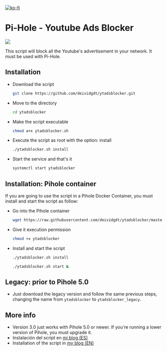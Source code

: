 [![ko-fi](https://www.ko-fi.com/img/githubbutton_sm.svg)](https://ko-fi.com/U7U01LTQB)
# Pi-Hole - Youtube Ads Blocker

![](https://deividsdocs.files.wordpress.com/2020/05/image.png)

This script will block all the Youtube's advertisement in your network. It must be used with Pi-Hole.

## Installation
- Download the script 
  
  ```sh
  git clone https://github.com/deividgdt/ytadsblocker.git
  ```
- Move to the directory
  
  ```sh
  cd ytadsblocker
  ```
- Make the script executable
   
   ```sh
   chmod a+x ytadsblocker.sh
   ```
- Execute the script as root with the option: install
  
  ```sh
  ./ytadsblocker.sh install
  ```
- Start the service and that's it
  
  ```sh
  systemctl start ytadsblocker
  ```

## Installation: Pihole container
If you are going to use the script in a Pihole Docker Container, you must install and start the script as follow:

- Go into the Pihole container

  ```sh
  wget https://raw.githubusercontent.com/deividgdt/ytadsblocker/master/ytadsblocker.sh
  ```

- Give it execution permission

  ```sh
  chmod +x ytadsblocker
  ```
  
- Install and start the script

  ```sh
  ./ytadsblocker.sh install
  ```
  
  ```sh
  ./ytadsblocker.sh start &
  ```

## Legacy: prior to Pihole 5.0

- Just download the legacy version and follow the same previous steps, changing the name from `ytadsblocker` to `ytadsblocker_legacy`.

## More info
- Version 3.0 just works with Pihole 5.0 or newer. If you're running a lower version of Pihole, you must upgrade it.
- Instalación del script en [mi blog (ES)](https://deividsdocs.wordpress.com/2018/11/28/bloquear-anuncios-de-youtube-en-pihole/)
- Installation of the script in [my blog (EN)](https://deividsdocs.wordpress.com/2020/04/15/script-to-block-youtube-advertisements-in-pi-hole/)

